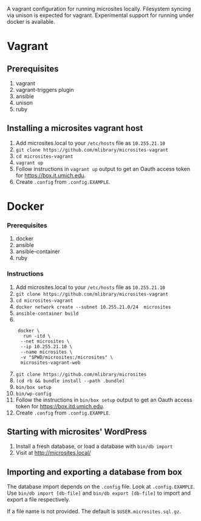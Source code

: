 A vagrant configuration for running microsites locally. Filesystem syncing via unison is expected for vagrant. Experimental support for running under docker is available.

# Vagrant

## Prerequisites

1. vagrant
1. vagrant-triggers plugin
1. ansible
1. unison
1. ruby

## Installing a microsites vagrant host

1. Add microsites.local to your `/etc/hosts` file as `10.255.21.10`
1. `git clone https://github.com/mlibrary/microsites-vagrant`
1. `cd microsites-vagrant`
1. `vagrant up`
1. Follow instructions in `vagrant up` output to get an Oauth access token for https://box.it.umich.edu.
1. Create `.config` from `.config.EXAMPLE`.

# Docker

### Prerequisites

1. docker
1. ansible
1. ansible-container
1. ruby

### Instructions

1. Add microsites.local to your `/etc/hosts` file as `10.255.21.10`
1. `git clone https://github.com/mlibrary/microsites-vagrant`
1. `cd microsites-vagrant`
1. `docker network create --subnet 10.255.21.0/24  microsites`
1. `ansible-container build`
1.

        docker \
          run -itd \
         --net microsites \
         --ip 10.255.21.10 \
         --name microsites \
         -v "$PWD/microsites:/microsites" \
         microsites-vagrant-web

7. `git clone https://github.com/mlibrary/microsites`
8. `(cd rb && bundle install --path .bundle)`
9. `bin/box setup`
10. `bin/wp-config`
11. Follow the instructions in `bin/box setup` output to get an Oauth access token for https://box.itd.umich.edu.
12. Create `.config` from `.config.EXAMPLE`.

## Starting with microsites' WordPress

1. Install a fresh database, or load a database with `bin/db import`
1. Visit at http://microsites.local/

## Importing and exporting a database from box

The database import depends on the `.config` file.  Look at `.config.EXAMPLE`.
Use `bin/db import [db-file]` and `bin/db export [db-file]` to import and export a file respectively.

If a file name is not provided. The default is `$USER.microsites.sql.gz`.
